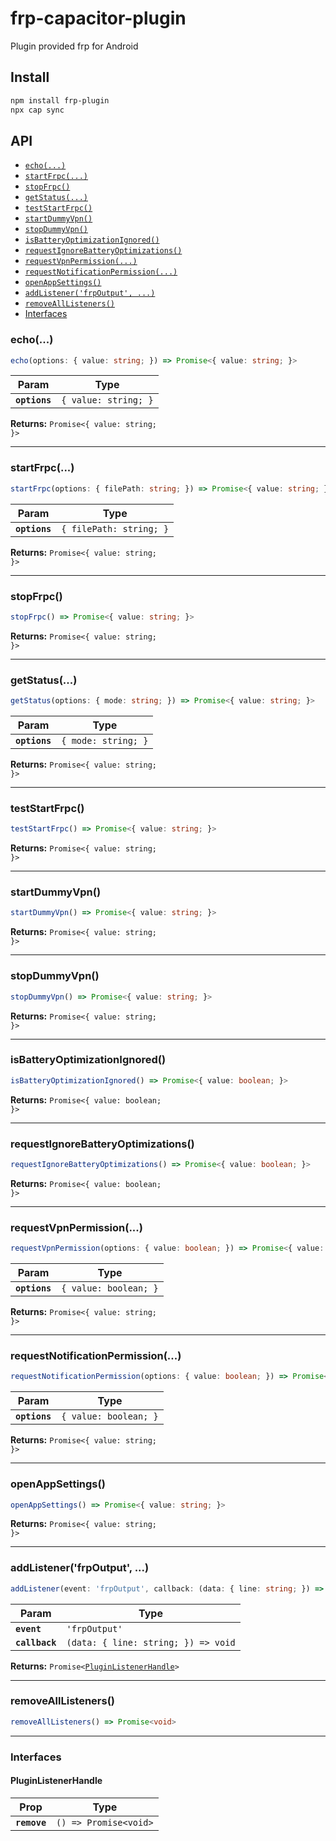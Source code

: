 # frp-capacitor-plugin

Plugin provided frp for Android

## Install

```bash
npm install frp-plugin
npx cap sync
```

## API

<docgen-index>

* [`echo(...)`](#echo)
* [`startFrpc(...)`](#startfrpc)
* [`stopFrpc()`](#stopfrpc)
* [`getStatus(...)`](#getstatus)
* [`testStartFrpc()`](#teststartfrpc)
* [`startDummyVpn()`](#startdummyvpn)
* [`stopDummyVpn()`](#stopdummyvpn)
* [`isBatteryOptimizationIgnored()`](#isbatteryoptimizationignored)
* [`requestIgnoreBatteryOptimizations()`](#requestignorebatteryoptimizations)
* [`requestVpnPermission(...)`](#requestvpnpermission)
* [`requestNotificationPermission(...)`](#requestnotificationpermission)
* [`openAppSettings()`](#openappsettings)
* [`addListener('frpOutput', ...)`](#addlistenerfrpoutput-)
* [`removeAllListeners()`](#removealllisteners)
* [Interfaces](#interfaces)

</docgen-index>

<docgen-api>
<!--Update the source file JSDoc comments and rerun docgen to update the docs below-->

### echo(...)

```typescript
echo(options: { value: string; }) => Promise<{ value: string; }>
```

| Param         | Type                            |
| ------------- | ------------------------------- |
| **`options`** | <code>{ value: string; }</code> |

**Returns:** <code>Promise&lt;{ value: string; }&gt;</code>

--------------------


### startFrpc(...)

```typescript
startFrpc(options: { filePath: string; }) => Promise<{ value: string; }>
```

| Param         | Type                               |
| ------------- | ---------------------------------- |
| **`options`** | <code>{ filePath: string; }</code> |

**Returns:** <code>Promise&lt;{ value: string; }&gt;</code>

--------------------


### stopFrpc()

```typescript
stopFrpc() => Promise<{ value: string; }>
```

**Returns:** <code>Promise&lt;{ value: string; }&gt;</code>

--------------------


### getStatus(...)

```typescript
getStatus(options: { mode: string; }) => Promise<{ value: string; }>
```

| Param         | Type                           |
| ------------- | ------------------------------ |
| **`options`** | <code>{ mode: string; }</code> |

**Returns:** <code>Promise&lt;{ value: string; }&gt;</code>

--------------------


### testStartFrpc()

```typescript
testStartFrpc() => Promise<{ value: string; }>
```

**Returns:** <code>Promise&lt;{ value: string; }&gt;</code>

--------------------


### startDummyVpn()

```typescript
startDummyVpn() => Promise<{ value: string; }>
```

**Returns:** <code>Promise&lt;{ value: string; }&gt;</code>

--------------------


### stopDummyVpn()

```typescript
stopDummyVpn() => Promise<{ value: string; }>
```

**Returns:** <code>Promise&lt;{ value: string; }&gt;</code>

--------------------


### isBatteryOptimizationIgnored()

```typescript
isBatteryOptimizationIgnored() => Promise<{ value: boolean; }>
```

**Returns:** <code>Promise&lt;{ value: boolean; }&gt;</code>

--------------------


### requestIgnoreBatteryOptimizations()

```typescript
requestIgnoreBatteryOptimizations() => Promise<{ value: boolean; }>
```

**Returns:** <code>Promise&lt;{ value: boolean; }&gt;</code>

--------------------


### requestVpnPermission(...)

```typescript
requestVpnPermission(options: { value: boolean; }) => Promise<{ value: string; }>
```

| Param         | Type                             |
| ------------- | -------------------------------- |
| **`options`** | <code>{ value: boolean; }</code> |

**Returns:** <code>Promise&lt;{ value: string; }&gt;</code>

--------------------


### requestNotificationPermission(...)

```typescript
requestNotificationPermission(options: { value: boolean; }) => Promise<{ value: string; }>
```

| Param         | Type                             |
| ------------- | -------------------------------- |
| **`options`** | <code>{ value: boolean; }</code> |

**Returns:** <code>Promise&lt;{ value: string; }&gt;</code>

--------------------


### openAppSettings()

```typescript
openAppSettings() => Promise<{ value: string; }>
```

**Returns:** <code>Promise&lt;{ value: string; }&gt;</code>

--------------------


### addListener('frpOutput', ...)

```typescript
addListener(event: 'frpOutput', callback: (data: { line: string; }) => void) => Promise<PluginListenerHandle>
```

| Param          | Type                                              |
| -------------- | ------------------------------------------------- |
| **`event`**    | <code>'frpOutput'</code>                          |
| **`callback`** | <code>(data: { line: string; }) =&gt; void</code> |

**Returns:** <code>Promise&lt;<a href="#pluginlistenerhandle">PluginListenerHandle</a>&gt;</code>

--------------------


### removeAllListeners()

```typescript
removeAllListeners() => Promise<void>
```

--------------------


### Interfaces


#### PluginListenerHandle

| Prop         | Type                                      |
| ------------ | ----------------------------------------- |
| **`remove`** | <code>() =&gt; Promise&lt;void&gt;</code> |

</docgen-api>
